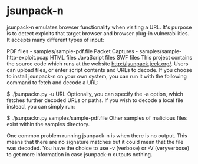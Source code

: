 # jsunpack-n

jsunpack-n emulates browser functionality when visiting a URL. It's purpose is to detect exploits that target browser and browser plug-in vulnerabilities. It accepts many different types of input:

PDF files - samples/sample-pdf.file
Packet Captures - samples/sample-http-exploit.pcap
HTML files
JavaScript files
SWF files
This project contains the source code which runs at the website http://jsunpack.jeek.org/. Users can upload files, or enter script contents and URLs to decode. If you choose to install jsunpack-n on your own system, you can run it with the following command to fetch and decode a URL:

$ ./jsunpackn.py -u URL
Optionally, you can specify the -a option, which fetches further decoded URLs or paths. If you wish to decode a local file instead, you can simply run:

$ ./jsunpackn.py samples/sample-pdf.file
Other samples of malicious files exist within the samples directory.

One common problem running jsunpack-n is when there is no output. This means that there are no signature matches but it could mean that the file was decoded. You have the choice to use -v (verbose) or -V (veryverbose) to get more information in case jsunpack-n outputs nothing.


